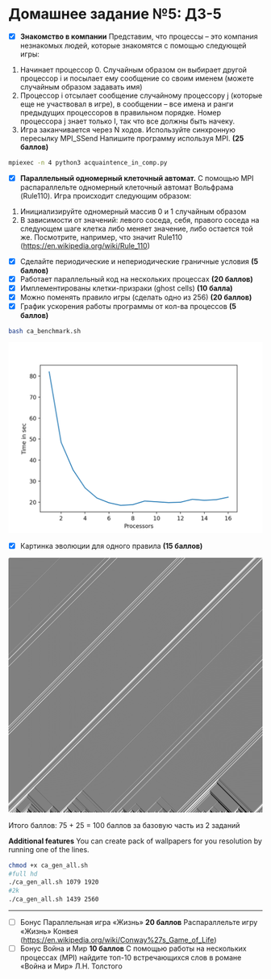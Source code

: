 # Домашнее задание №5: ДЗ-5

- [x] **Знакомство в компании**
Представим, что процессы – это компания незнакомых людей, которые знакомятся с помощью следующей игры:

1) Начинает процессор 0. Случайным образом он выбирает другой процессор i и посылает ему сообщение со своим именем (можете случайным образом задавать имя)
2) Процессор i отсылает сообщение случайному процессору j (которые еще не участвовал в игре), в сообщении – все имена и ранги предыдущих процессоров в правильном порядке. Номер процессора j знает только I, так что все должны быть начеку.
3) Игра заканчивается через N ходов. Используйте синхронную пересылку MPI_SSend
Напишите программу используя MPI. **(25 баллов)**

```bash
mpiexec -n 4 python3 acquaintence_in_comp.py
```

- [x] **Параллельный одномерный клеточный автомат.**
С помощью MPI распараллельте одномерный клеточный автомат Вольфрама (Rule110).
Игра происходит следующим образом:

1) Инициализируйте одномерный массив 0 и 1 случайным образом
2) В зависимости от значений: левого соседа, себя, правого соседа на следующем шаге клетка либо меняет значение, либо остается той же. Посмотрите, например, что значит Rule110 (https://en.wikipedia.org/wiki/Rule_110)

- [x] Сделайте периодические и непериодические граничные условия **(5 баллов)**
- [x] Работает параллельный код на нескольких процессах **(20 баллов)**
- [x] Имплементированы клетки-призраки (ghost cells) **(10 балла)**
- [x] Можно поменять правило игры (сделать одно из 256) **(20 баллов)**
- [x] График ускорения работы программы от кол-ва процессов **(5 баллов)**

```bash
bash ca_benchmark.sh
```

![image](ca_mpi_stat_images/stat.png)

- [x] Картинка эволюции для одного правила **(15 баллов)**

![image](ca_rules_images/cellular_automatom_rule226.png)

Итого баллов: 75  + 25 = 100 баллов за базовую часть из 2 заданий

**Additional features**
You can create pack of wallpapers for you resolution by running one of the lines.
```bash
chmod +x ca_gen_all.sh
#full hd
./ca_gen_all.sh 1079 1920
#2k
./ca_gen_all.sh 1439 2560
```

----

- [ ] Бонус Параллельная игра «Жизнь» **20 баллов**
Распараллельте игру «Жизнь» Конвея (https://en.wikipedia.org/wiki/Conway%27s_Game_of_Life)
- [ ] Бонус Война и Мир **10 баллов**
С помощью работы на нескольких процессах (MPI) найдите топ-10 встречающихся слов в романе «Война и Мир» Л.Н. Толстого
